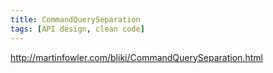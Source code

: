 ```yaml
---
title: CommandQuerySeparation
tags: [API design, clean code]
---
```


http://martinfowler.com/bliki/CommandQuerySeparation.html
